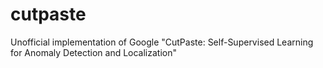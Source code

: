 # cutpaste
Unofficial implementation of Google "CutPaste: Self-Supervised Learning for Anomaly Detection and Localization"
